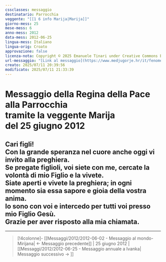 ```yaml
---
cssclasses: messaggio
destinatario: Parrocchia
veggente: "[[1 6 info Marija|Marija]]"
giorno-mess: 25
mese-mess: 6
anno-mess: 2012
data-mess: 2012-06-25
lingua-mess: Italiano
lingua-orig: Croato
approvazione: false
licenza-nota: Copyright © 2025 Emanuele Tinari under Creative Commons BY-NC-SA 4.0 https://creativecommons.org/licenses/by-nc-sa/4.0/
url-messaggio: "[Link al messaggio](https://www.medjugorje.hr/it/fenomeno-di-medjugorje/messaggi-della-madonna/?datum=2012-6-25)"
creato: 2025/07/11 20:39:56
modificato: 2025/07/11 21:33:39
---
```


# Messaggio della Regina della Pace<br>alla Parrocchia<br>tramite la veggente Marija<br>del 25 giugno 2012

## Cari figli!<br>Con la grande speranza nel cuore anche oggi vi invito alla preghiera.<br>Se pregate figlioli, voi siete con me, cercate la volontà di mio Figlio e la vivete.<br>Siate aperti e vivete la preghiera; in ogni momento sia essa sapore e gioia della vostra anima.<br>Io sono con voi e intercedo per tutti voi presso mio Figlio Gesù.<br>Grazie per aver risposto alla mia chiamata.

***

> [!4colonne]- [[Messaggi/2012/2012-06-02 - Messaggio al mondo-Mirijana| ← Messaggio precedente]] | 25 giugno 2012 | [[Messaggi/2012/2012-06-25 - Messaggio annuale a Ivanka| Messaggio successivo → ]]
